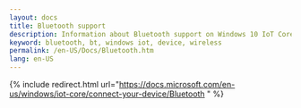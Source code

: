 ```yaml
---
layout: docs
title: Bluetooth support
description: Information about Bluetooth support on Windows 10 IoT Core
keyword: bluetooth, bt, windows iot, device, wireless
permalink: /en-US/Docs/Bluetooth.htm
lang: en-US
---
```

{% include redirect.html url="https://docs.microsoft.com/en-us/windows/iot-core/connect-your-device/Bluetooth " %}
